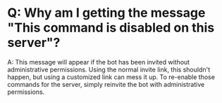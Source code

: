 # Q: Why am I getting the message "This command is disabled on this server"?
A: This message will appear if the bot has been invited without administrative permissions. Using the normal invite link, this shouldn't happen, but using a customized link can mess it up. To re-enable those commands for the server, simply reinvite the bot with administrative permissions.
